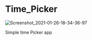 # Time_Picker
![Screenshot_2021-01-26-18-34-36-97](https://user-images.githubusercontent.com/55906788/105866078-b27f4200-601b-11eb-86ee-007c94a26879.jpg)

Simple time Picker app

